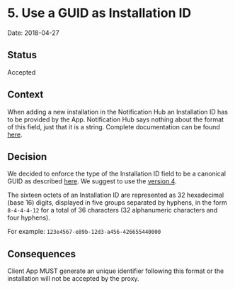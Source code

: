 # 5. Use a GUID as Installation ID

Date: 2018-04-27

## Status

Accepted

## Context

When adding a new installation in the Notification Hub an Installation ID has to be provided by the App. Notification Hub
says nothing about the format of this field, just that it is a string. Complete documentation can be found 
[here](https://msdn.microsoft.com/en-us/library/azure/mt621153.aspx).

## Decision

We decided to enforce the type of the Installation ID field to be a canonical GUID as described
[here](https://en.wikipedia.org/wiki/Universally_unique_identifier). We suggest to use the
[version 4](https://en.wikipedia.org/wiki/Universally_unique_identifier#Version_4_(random)).

The sixteen octets of an Installation ID are represented as 32 hexadecimal (base 16) digits, displayed in five groups 
separated by hyphens, in the form `8-4-4-4-12` for a total of 36 characters (32 alphanumeric characters and four hyphens).

For example: `123e4567-e89b-12d3-a456-426655440000`

## Consequences

Client App MUST generate an unique identifier following this format or the installation will not be accepted by the
proxy.
